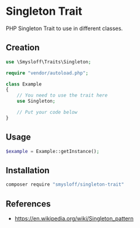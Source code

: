 # Singleton Trait

PHP Singleton Trait to use in different classes.

## Creation

```php
use \Smysloff\Traits\Singleton;

require "vendor/autoload.php";

class Example
{
    // You need to use the trait here
    use Singleton;

    // Put your code below
}
```

## Usage

```php
$example = Example::getInstance();
```

## Installation

```bash
composer require "smysloff/singleton-trait"
```

## References

* https://en.wikipedia.org/wiki/Singleton_pattern